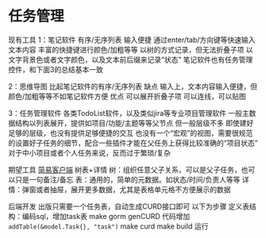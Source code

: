# 任务管理

现有工具
1：笔记软件
    有序/无序列表
        输入便捷
            通过enter/tab/方向键等快速输入文本内容
            丰富的快捷键进行颜色/加粗等等
        以树的方式记录，但无法折叠子项
        以文字背景色或者文字颜色，以及文本前后缀来记录“状态”
    笔记软件也有任务管理控件，和下面3的总结基本一致

2：思维导图
    比起笔记软件的有序/无序列表
    缺点
        输入上，文本内容输入便捷，但颜色/加粗等等不如笔记软件方便
    优点
        可以展开折叠子项
        可以连线，可以贴图

3：任务管理软件
    各类TodoList软件，以及类似jira等专业项目管理软件
    一般主数据结构以列表展开，提供如项目/功能/主题等等父节点
    但一般层级不多
    即使建好足够的层级，也没有提供足够便捷的交互
    也没有一个“宏观”的视图，需要很规范的设置好子任务的细节，配合一些插件才能在父任务上获得比较准确的“项目状态”
    对于中小项目或者个人任务来说，反而过于繁琐/复杂

期望工具
[简易客户端](https://github.com/pancake-lee/tree-world)
树表+详情
树：组织任意父子关系，可以是父子任务，也可以只是一句备注/备忘
表：通用的，简单的元数据。如状态/时间/负责人等等
详情：弹窗或者抽屉，展开更多数据，尤其是表格单元格不方便展示的数据

后端开发
出版只需要一个任务表，自动生成CURD接口即可
以下为步骤
    定义表结构：编码sql，增加task表
    make gorm
    genCURD 代码增加 `addTable(&model.Task{}, "task")`
    make curd
    make build
    运行
